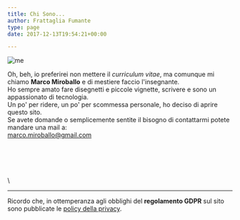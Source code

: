 ```yaml
---
title: Chi Sono...
author: Frattaglia Fumante
type: page
date: 2017-12-13T19:54:21+00:00

---
```

![me](https://res.cloudinary.com/frattaglia/image/upload/v1574762111/chi-sono/chi-sono_y8wnao.jpg)

Oh, beh, io preferirei non mettere il *curriculum vitae*, ma comunque mi chiamo **Marco Miroballo** e di mestiere faccio l'insegnante.\
Ho sempre amato fare disegnetti e piccole vignette, scrivere e sono un appassionato di tecnologia.\
Un po' per ridere, un po' per scommessa personale, ho deciso di aprire questo sito.\
Se avete domande o semplicemente sentite il bisogno di contattarmi potete mandare una mail a:\
<marco.miroballo@gmail.com>\
\
\
\
\
\
\
____
Ricordo che, in ottemperanza agli obblighi del **regolamento GDPR** sul sito sono pubblicate le [policy della privacy](/pistolotto-privacy/).

